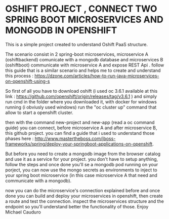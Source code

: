 # OSHIFT PROJECT , CONNECT TWO SPRING BOOT MICROSERVICES AND MONGODB IN OPENSHIFT

This is a simple project created to understand Oshift PaaS structure.

The scenario consist in 2 spring-boot microservices, microservice A (oshiftbackend) comunicate with a mongodb database and microservices B (oshiftboot) communicate with microservice A and expose REST Api .
follow this guide that is a similar scenario and helps me to create and understand this process : https://dzone.com/articles/how-to-run-java-microservices-on-openshift-using-s

So first of all you have to download oshift (i used oc 3.6.1 available at this link : https://github.com/openshift/origin/releases/tag/v3.6.1 ) and simply run cmd in the folder where you downloaded it, with docker for windows running (i obviusly used windows) run the "oc cluster up" command that allow to start a openshift cluster.

then with the command new-project and new-app (read a oc command guide) you can connect, before microservice A and after microservice B, this github project. you can find a guide that i used to understand those phases here : http://www.mastertheboss.com/jboss-frameworks/spring/deploy-your-springboot-applications-on-openshift.

But before you need to create a mongodb image from the browser catalog and use it as a service for your project. you don't have to setup anything, follow the steps and once done you'll se a mongodb pod running on your porject, you can now use the mongo secrets as environments to inject to your spring boot microservice (in this case microservice A that need and communicate with a mongodb).

now you can do the microservice's connection explained before and once done you can build and deploy your microservices in openshift, then create a route and test the connection.
inspect the microservices structure and the endpoint so you'll understand better the functionality of those. 
Enjoy
Michael Cauduro

